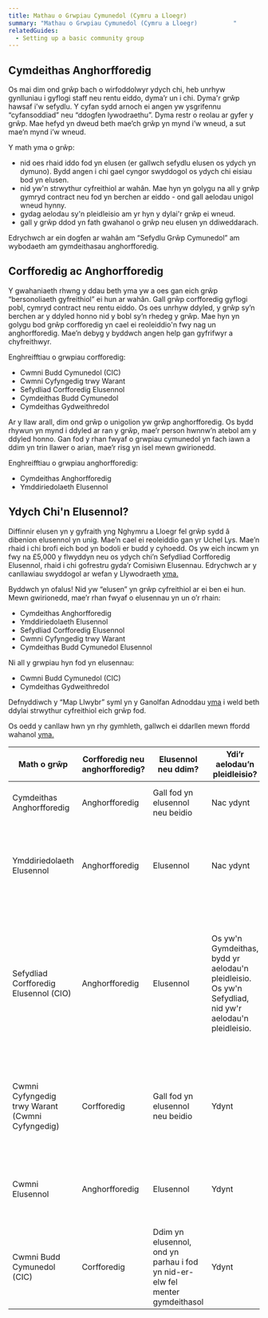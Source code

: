 ```yaml
---
title: Mathau o Grwpiau Cymunedol (Cymru a Lloegr)
summary: "Mathau o Grwpiau Cymunedol (Cymru a Lloegr)          "
relatedGuides:
  - Setting up a basic community group
---
```

## Cymdeithas Anghorfforedig
Os mai dim ond grŵp bach o wirfoddolwyr ydych chi, heb unrhyw gynlluniau i gyflogi staff neu rentu eiddo, dyma’r un i chi.
Dyma'r grŵp hawsaf i'w sefydlu. Y cyfan sydd arnoch ei angen yw ysgrifennu “cyfansoddiad” neu “ddogfen lywodraethu”. Dyma restr o reolau ar gyfer y grŵp. Mae hefyd yn dweud beth mae’ch grŵp yn mynd i’w wneud, a sut mae’n mynd i’w wneud.



Y math yma o grŵp:
* nid oes rhaid iddo fod yn elusen (er gallwch sefydlu elusen os ydych yn dymuno). Bydd angen i chi gael cyngor swyddogol os ydych chi eisiau bod yn elusen.
* nid yw'n strwythur cyfreithiol ar wahân. Mae hyn yn golygu na all y grŵp gymryd contract neu fod yn berchen ar eiddo - ond gall aelodau unigol wneud hynny.
* gydag aelodau sy'n pleidleisio am yr hyn y dylai'r grŵp ei wneud.
* gall y grŵp ddod yn fath gwahanol o grŵp neu elusen yn ddiweddarach.



Edrychwch ar ein dogfen ar wahân am “Sefydlu Grŵp Cymunedol” am wybodaeth am gymdeithasau anghorfforedig.



## Corfforedig ac Anghorfforedig
Y gwahaniaeth rhwng y ddau beth yma yw a oes gan eich grŵp “bersonoliaeth gyfreithiol” ei hun ar wahân. Gall grŵp corfforedig gyflogi pobl, cymryd contract neu rentu eiddo. Os oes unrhyw ddyled, y grŵp sy’n berchen ar y ddyled honno nid y bobl sy’n rhedeg y grŵp. Mae hyn yn golygu bod grŵp corfforedig yn cael ei reoleiddio'n fwy nag un anghorfforedig. Mae’n debyg y byddwch angen help gan gyfrifwyr a chyfreithwyr.



Enghreifftiau o grwpiau corfforedig:
* Cwmni Budd Cymunedol (CIC)
* Cwmni Cyfyngedig trwy Warant
* Sefydliad Corfforedig Elusennol
* Cymdeithas Budd Cymunedol
* Cymdeithas Gydweithredol



Ar y llaw arall, dim ond grŵp o unigolion yw grŵp anghorfforedig. Os bydd rhywun yn mynd i ddyled ar ran y grŵp, mae’r person hwnnw’n atebol am y ddyled honno. Gan fod y rhan fwyaf o grwpiau cymunedol yn fach iawn a ddim yn trin llawer o arian, mae’r risg yn isel mewn gwirionedd.



Enghreifftiau o grwpiau anghorfforedig:
* Cymdeithas Anghorfforedig
* Ymddiriedolaeth Elusennol



## Ydych Chi'n Elusennol?
Diffinnir elusen yn y gyfraith yng Nghymru a Lloegr fel grŵp sydd â dibenion elusennol yn unig. Mae’n cael ei reoleiddio gan yr Uchel Lys. Mae’n rhaid i chi brofi eich bod yn bodoli er budd y cyhoedd. Os yw eich incwm yn fwy na £5,000 y flwyddyn neu os ydych chi’n Sefydliad Corfforedig Elusennol, rhaid i chi gofrestru gyda’r Comisiwn Elusennau. Edrychwch ar y canllawiau swyddogol ar wefan y Llywodraeth [yma.](https://www.gov.uk/government/publications/what-makes-a-charity-cc4/what-makes-a-charity-cc4) 



Byddwch yn ofalus! Nid yw “elusen” yn grŵp cyfreithiol ar ei ben ei hun. Mewn gwirionedd, mae’r rhan fwyaf o elusennau yn un o’r rhain:
* Cymdeithas Anghorfforedig
* Ymddiriedolaeth Elusennol
* Sefydliad Corfforedig Elusennol
* Cwmni Cyfyngedig trwy Warant
* Cymdeithas Budd Cymunedol Elusennol



Ni all y grwpiau hyn fod yn elusennau:
* Cwmni Budd Cymunedol (CIC)
* Cymdeithas Gydweithredol



Defnyddiwch y “Map Llwybr” syml yn y Ganolfan Adnoddau [yma](https://www.resourcecentre.org.uk/information/routemap/) i weld beth ddylai strwythur cyfreithiol eich grŵp fod. 



Os oedd y canllaw hwn yn rhy gymhleth, gallwch ei ddarllen mewn ffordd wahanol [yma.](https://mycommunity.org.uk/choosing-the-right-organisational-structure-for-your-group)



| **Math o grŵp** | **Corfforedig neu anghorfforedig?** | **Elusennol neu ddim?** | **Ydi’r aelodau’n pleidleisio?** | **A ydyw wedi’i reoleiddio?** | **Gwybodaeth arall** |
| --- | --- | --- | --- | --- | --- | 
| Cymdeithas Anghorfforedig | Anghorfforedig | Gall fod yn elusennol neu beidio | Nac ydynt | Nac ydi (oni bai ei fod yn elusennol hefyd) | Y math symlaf o grŵp cymunedol | 
| Ymddiriedolaeth Elusennol | Anghorfforedig | Elusennol | Nac ydynt | Ydi – cofrestru gyda’r Comisiwn Elusennau os yw’r incwm dros £5,000 | Rhaid ysgrifennu gweithred ymddiriedaeth. Gweithredir gan grŵp bychan o bobl o’r enw ymddiriedolwyr. |
| Sefydliad Corfforedig Elusennol (CIO)	| Anghorfforedig | Elusennol | Os yw'n Gymdeithas, bydd yr aelodau'n pleidleisio. Os yw'n Sefydliad, nid yw'r aelodau'n pleidleisio. | Ydi – cofrestru gyda’r Comisiwn Elusennau beth bynnag yw’r incwm	| Rhaid defnyddio cyfansoddiad enghreifftiol sydd wedi'i gymeradwyo gan y Comisiwn Elusennau. Mae cofrestru'n cymryd hyd at 40 diwrnod. Symlach a rhatach na Chwmni Elusennol. |
| Cwmni Cyfyngedig trwy Warant (Cwmni Cyfyngedig) | Corfforedig | Gall fod yn elusennol neu beidio | Ydynt | Ydi - cofrestru a rheoleiddio gan Dŷ'r Cwmnïau | Rheolir gan gyfarwyddwyr. Dim cyfranddalwyr. Gall fod yn nid-er-elw, sy'n ailfuddsoddi incwm yn y grŵp. |
| Cwmni Elusennol | Anghorfforedig | Elusennol | Ydynt | Ydi - cofrestru gyda Thŷ’r Cwmnïau A’R Comisiwn Elusennau | Gall CIO fod yn symlach. |
| Cwmni Budd Cymunedol (CIC) | Corfforedig | Ddim yn elusennol, ond yn parhau i fod yn nid-er-elw fel menter gymdeithasol | Ydynt | Ydi - cofrestru gyda’r Rheoleiddiwr CIC, adran yn Nhŷ’r Cwmnïau | Mae asedau ac elw wedi'u hymrwymo i'r gymuned, ond gallwch gael cyfarwyddwyr sy’n cael tâl. |






